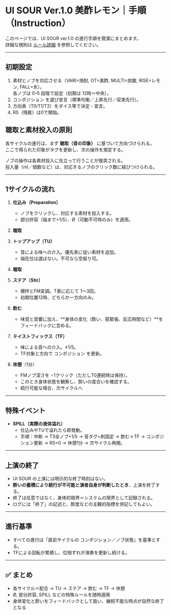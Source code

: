 # UI SOUR Ver.1.0 美酢レモン｜手順（Instruction）

このページでは、UI SOUR ver.1.0 の進行手順を簡潔にまとめます。  
詳細な規則は [ルール詳細](rules-detail.md) を参照してください。

---

## 初期設定
1. 素材とノブを対応させる（VARI=焼酎, OT=美酢, MULTI=炭酸, RISE=レモン, FALL=氷）。  
   各ノブは 0–5 段階で設定（初期は 12時＝中央）。  
2. コンポジション を選び宣言（標準均衡／上昇先行／収束先行）。  
3. 方向表（T0/T1/T2）をダイス等で決定・宣言。  
4. RS（残骸）は0で開始。

## 聴取と素材投入の原則

各サイクルの進行は、まず **聴取（音の印象）** に基づいて方向づけられる。  
ここで得られた印象がタグを更新し、次の操作を規定する。

ノブの操作は各素材投入に先立って行うことが推奨される。  
投入量（ml／個数など）は、対応するノブのクリック数に結びつけられる。  

---

## 1サイクルの流れ
1. **仕込み（Preparation）**  
   - ノブをクリックし、対応する素材を投入する。  
   - 部分許容（端まで+1/5）、Ø（可動不可時のみ）を適用。  

2. **聴取**

3. **トップアップ（TU）**  
   - 音による味への介入。優先表に従い素材を追加。  
   - 端在位は選ばない。不可なら空振り可。  

4. **聴取**  

5. **ステア（Stir）**  
   - 攪拌とFM変調。T表に応じて 1〜3回。  
   - 初期位置12時、どちらか一方向のみ。  

6. **飲む**  
   - 味覚と音響に加え、**身体の変化（酔い、筋緊張、反応時間など）**をフィードバックに含める。  

7. **テイストフィックス（TF）**  
   - 味による音への介入。±1/5。  
   - TF対象と方向で コンポジション を更新。  

8. **休憩**（1分）  
   - FMノブ深さを −1クリック（ただしT0連続時は保持）。  
   - このとき身体状態を観察し、酔いの度合いを確認する。
   - 続行可能な場合、次サイクルへ 

---

## 特殊イベント
- **SPILL（実際の液体溢れ）**  
  - 仕込みやTUで溢れたら即発動。  
  - 手順：中断 → T3全ノブ+1/5 → 音タグ=刺固定 → 飲む＋TF → コンポジション更新 → RS=0 → 休憩1分 → 次サイクル再開。  

---

## 上演の終了
- UI SOUR の上演には明示的な終了時刻はない。  
- **酔いの蓄積により続行が不可能と演者自身が判断したとき**、上演を終了する。  
- 終了は任意ではなく、身体的限界＝システムの限界として記録される。  
- ログには「終了」の記述と、酔度などの主観的指標を併記してもよい。  

---

## 進行基準
- すべての進行は「直前サイクルの コンポジション／ノブ状態」を基準とする。  
- TFによる回転が累積し、位相ずれが演奏を更新し続ける。  

---

## ✅ まとめ
- 各サイクル＝配合 → TU → ステア → 飲む → TF → 休憩  
- Ø, 部分許容, SPILL などの特殊ルールを随時適用  
- 身体変化と酔いをフィードバックとして扱い、継続不能な時点が自然な終了となる
